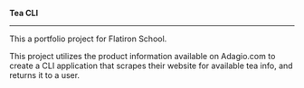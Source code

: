 **Tea CLI**  

---  
  
This a portfolio project for Flatiron School.  
  
This project utilizes the product information available on Adagio.com
to create a CLI application that scrapes their website for
available tea info, and returns it to a user.  